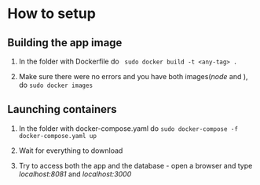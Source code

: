 # How to setup

Building the app image
---

1. In the folder with Dockerfile do ``` sudo docker build -t <any-tag> .```

2. Make sure there were no errors and you have both images(*node* and *<any-tag>*), do ```sudo docker images```

Launching containers
---

1. In the folder with docker-compose.yaml do ```sudo docker-compose -f docker-compose.yaml up```

2. Wait for everything to download

3. Try to access both the app and the database - open a browser and type *localhost:8081* and *localhost:3000*

